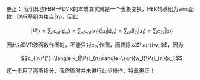 更正：
我们知道FBR——>DVR的本质其实就是一个表象变换，FBR的基组为sinc函数，DVR基组为格点$`|x_l\rangle`$，因此
```math
|\Psi_i\rangle=\sum_n c_{nl}|\phi_n\rangle=\sum_{nl}c_{nl}|x_l\rangle\langle|x_l|\phi_n\rangle=\sum_{nl}B_{ln}|x_{l}\rangle=\sum_l c_{ln}^{'}|x_l\rangle
```
因此对DVR波函数作图时，不能只对$`c_{ln}^{'}`$作图，而要除以$`\sqrt{w_l}`$，因为
```math
c_{ln}^{'}=\langle x_l|\Psi_{n}\rangle=\sqrt{w_l}\Psi_{n}(x_l)
```
这一步用了高斯积分，我作图时并未进行此步操作，特此更正！
